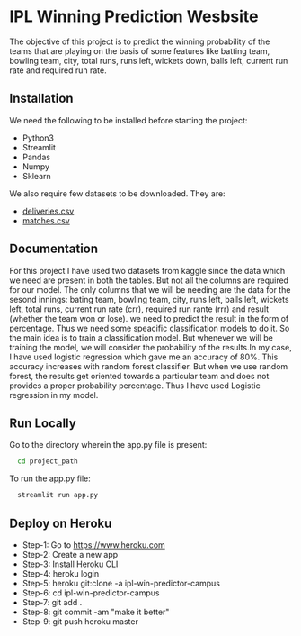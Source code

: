 # IPL Winning Prediction Wesbsite

The objective of this project is to predict the winning probability of the teams that are playing on the basis of some features like batting team, bowling team, city, total runs, runs left, wickets down, balls left, current run rate and required run rate.


## Installation

We need the following to be installed before starting the project:

* Python3
* Streamlit
* Pandas
* Numpy
* Sklearn

We also require few datasets to be downloaded. They are:

* [deliveries.csv](https://www.kaggle.com/ramjidoolla/ipl-data-set?select=deliveries.csv)
* [matches.csv](https://www.kaggle.com/ramjidoolla/ipl-data-set?select=matches.csv)


## Documentation

For this project I have used two datasets from kaggle since the data which we need are present in both the tables. But not all the columns are required for our model. The only columns that we will be needing are the data for the sesond innings: bating team, bowling team, city, runs left, balls left, wickets left, total runs, current run rate (crr), required run rante (rrr) and result (whether the team won or lose). we need to predict the result in the form of percentage. Thus we need some speacific classification models to do it. So the main idea is to train a classification model. But whenever we will be training the model, we will consider the probability of the results.In my case, I have used logistic regression which gave me an accuracy of 80%. This accuracy increases with random forest classifier. But when we use random forest, the results get oriented towards a 
particular team and does not provides a proper probability percentage. Thus I have used Logistic regression in my model.


## Run Locally

Go to the directory wherein the app.py file is present:

```bash
  cd project_path
```

To run the app.py file:

```bash
  streamlit run app.py 
```


## Deploy on Heroku

* Step-1: Go to https://www.heroku.com
* Step-2: Create a new app 
* Step-3: Install Heroku CLI
* Step-4: heroku login
* Step-5: heroku git:clone -a ipl-win-predictor-campus
* Step-6: cd ipl-win-predictor-campus
* Step-7: git add .
* Step-8: git commit -am "make it better"
* Step-9: git push heroku master
